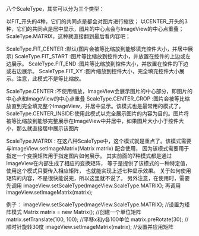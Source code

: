 八个ScaleType，其实可以分为三个类型：

以FIT_开头的4种，它们的共同点是都会对图片进行缩放；
以CENTER_开头的3种，它们的共同点是居中显示，图片的中心点会与ImageView的中心点重叠；
ScaleType.MATRIX，这种就直接翻到最后看内容吧；

ScaleType.FIT_CENTER   :默认(图片会被等比缩放到能够填充控件大小，并居中展示)
ScaleType.FIT_START    :图片等比缩放到控件大小，并放置在控件的上边或左边展示。
ScaleType.FIT_END      :图片等比缩放到控件大小，并放置在控件的下边或右边展示。
ScaleType.FIT_XY       :图片缩放到控件大小，完全填充控件大小展示。注意，此模式不是等比缩放。

ScaleType.CENTER       :不使用缩放，ImageView会展示图片的中心部分，即图片的中心点和ImageView的中心点重叠
ScaleType.CENTER_CROP  :图片会被等比缩放直到完全填充整个ImageView，并居中显示。该模式也是最常用的模式了。
ScaleType.CENTER_INSIDE:使用此模式以完全展示图片的内容为目的。图片将被等比缩放到能够完整展示在ImageView中并居中，如果图片大小小于控件大小，那么就直接居中展示该图片

ScaleType.MATRIX       :
在这八种ScaleType中，这个模式就是重点了。该模式需要与ImageView.setImageMatrix(Matrix matrix) 配合使用，
因为该模式需要用于指定一个变换矩阵用于指定图片如何展示。
其实前面的7种模式都是通过ImageView在内部生成了相应的变换矩阵，
等于是提供了该模式的一种特定值，使用这个模式只要传入相应矩阵，
也就能实现上述七种显示效果。
关于如何使用矩阵的内容，不是很快能说完，所以这里就不说了。
另外注意，在使用时，需要先调用
imageView.setScaleType(ImageView.ScaleType.MATRIX);
再调用imageView.setImageMatrix(matrix);

例子：
imageView.setScaleType(ImageView.ScaleType.MATRIX);  //设置为矩阵模式
Matrix matrix = new Matrix();           //创建一个单位矩阵
matrix.setTranslate(100, 100);          //平移x和y各100单位
matrix.preRotate(30);                   //顺时针旋转30度
imageView.setImageMatrix(matrix);       //设置并应用矩阵
